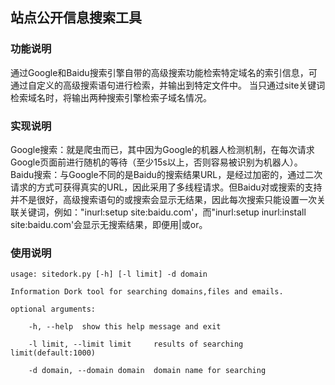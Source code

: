 ## 站点公开信息搜索工具
### 功能说明
通过Google和Baidu搜索引擎自带的高级搜索功能检索特定域名的索引信息，可通过自定义的高级搜索语句进行检索，并输出到特定文件中。
当只通过site关键词检索域名时，将输出两种搜索引擎检索子域名情况。

### 实现说明
Google搜索：就是爬虫而已，其中因为Google的机器人检测机制，在每次请求Google页面前进行随机的等待（至少15s以上，否则容易被识别为机器人）。
Baidu搜索：与Google不同的是Baidu的搜索结果URL，是经过加密的，通过二次请求的方式可获得真实的URL，因此采用了多线程请求。但Baidu对或搜索的支持并不是很好，高级搜索语句的或搜索会显示无结果，因此每次搜索只能设置一次关联关键词，例如："inurl:setup site:baidu.com'，而"inurl:setup inurl:install site:baidu.com'会显示无搜索结果，即便用|或or。

### 使用说明
```
usage: sitedork.py [-h] [-l limit] -d domain

Information Dork tool for searching domains,files and emails.

optional arguments:

	-h, --help	show this help message and exit

	-l limit, --limit limit		results of searching limit(default:1000)

	-d domain, --domain domain 	domain name for searching
```
